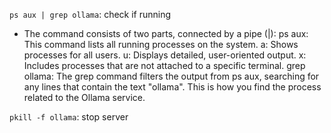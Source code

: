 `ps aux | grep ollama`: check if running
- The command consists of two parts, connected by a pipe (|):
ps aux: This command lists all running processes on the system.
a: Shows processes for all users.
u: Displays detailed, user-oriented output.
x: Includes processes that are not attached to a specific terminal.
grep ollama: The grep command filters the output from ps aux, searching for any lines that contain the text "ollama". This is how you find the process related to the Ollama service. 


`pkill -f ollama`: stop server